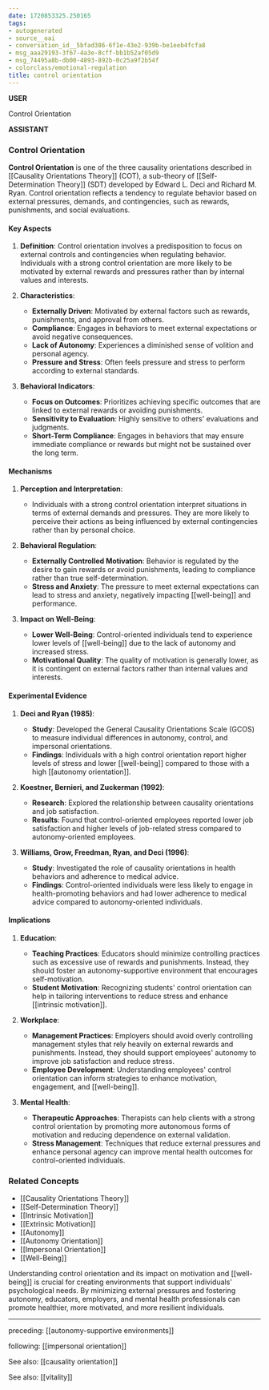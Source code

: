 ```yaml
---
date: 1720853325.250165
tags:
- autogenerated
- source__oai
- conversation_id__5bfad386-6f1e-43e2-939b-be1eeb4fcfa8
- msg_aaa29193-3f67-4a3e-8cff-bb1b52af05d9
- msg_74495a8b-db00-4893-892b-0c25a9f2b54f
- colorclass/emotional-regulation
title: control orientation
---
```


**USER**

Control Orientation


**ASSISTANT**

### Control Orientation

**Control Orientation** is one of the three causality orientations described in [[Causality Orientations Theory]] (COT), a sub-theory of [[Self-Determination Theory]] (SDT) developed by Edward L. Deci and Richard M. Ryan. Control orientation reflects a tendency to regulate behavior based on external pressures, demands, and contingencies, such as rewards, punishments, and social evaluations.

#### Key Aspects

1. **Definition**:
   Control orientation involves a predisposition to focus on external controls and contingencies when regulating behavior. Individuals with a strong control orientation are more likely to be motivated by external rewards and pressures rather than by internal values and interests.

2. **Characteristics**:
   - **Externally Driven**: Motivated by external factors such as rewards, punishments, and approval from others.
   - **Compliance**: Engages in behaviors to meet external expectations or avoid negative consequences.
   - **Lack of Autonomy**: Experiences a diminished sense of volition and personal agency.
   - **Pressure and Stress**: Often feels pressure and stress to perform according to external standards.

3. **Behavioral Indicators**:
   - **Focus on Outcomes**: Prioritizes achieving specific outcomes that are linked to external rewards or avoiding punishments.
   - **Sensitivity to Evaluation**: Highly sensitive to others' evaluations and judgments.
   - **Short-Term Compliance**: Engages in behaviors that may ensure immediate compliance or rewards but might not be sustained over the long term.

#### Mechanisms

1. **Perception and Interpretation**:
   - Individuals with a strong control orientation interpret situations in terms of external demands and pressures. They are more likely to perceive their actions as being influenced by external contingencies rather than by personal choice.

2. **Behavioral Regulation**:
   - **Externally Controlled Motivation**: Behavior is regulated by the desire to gain rewards or avoid punishments, leading to compliance rather than true self-determination.
   - **Stress and Anxiety**: The pressure to meet external expectations can lead to stress and anxiety, negatively impacting [[well-being]] and performance.

3. **Impact on Well-Being**:
   - **Lower Well-Being**: Control-oriented individuals tend to experience lower levels of [[well-being]] due to the lack of autonomy and increased stress.
   - **Motivational Quality**: The quality of motivation is generally lower, as it is contingent on external factors rather than internal values and interests.

#### Experimental Evidence

1. **Deci and Ryan (1985)**:
   - **Study**: Developed the General Causality Orientations Scale (GCOS) to measure individual differences in autonomy, control, and impersonal orientations.
   - **Findings**: Individuals with a high control orientation report higher levels of stress and lower [[well-being]] compared to those with a high [[autonomy orientation]].

2. **Koestner, Bernieri, and Zuckerman (1992)**:
   - **Research**: Explored the relationship between causality orientations and job satisfaction.
   - **Results**: Found that control-oriented employees reported lower job satisfaction and higher levels of job-related stress compared to autonomy-oriented employees.

3. **Williams, Grow, Freedman, Ryan, and Deci (1996)**:
   - **Study**: Investigated the role of causality orientations in health behaviors and adherence to medical advice.
   - **Findings**: Control-oriented individuals were less likely to engage in health-promoting behaviors and had lower adherence to medical advice compared to autonomy-oriented individuals.

#### Implications

1. **Education**:
   - **Teaching Practices**: Educators should minimize controlling practices such as excessive use of rewards and punishments. Instead, they should foster an autonomy-supportive environment that encourages self-motivation.
   - **Student Motivation**: Recognizing students' control orientation can help in tailoring interventions to reduce stress and enhance [[intrinsic motivation]].

2. **Workplace**:
   - **Management Practices**: Employers should avoid overly controlling management styles that rely heavily on external rewards and punishments. Instead, they should support employees' autonomy to improve job satisfaction and reduce stress.
   - **Employee Development**: Understanding employees' control orientation can inform strategies to enhance motivation, engagement, and [[well-being]].

3. **Mental Health**:
   - **Therapeutic Approaches**: Therapists can help clients with a strong control orientation by promoting more autonomous forms of motivation and reducing dependence on external validation.
   - **Stress Management**: Techniques that reduce external pressures and enhance personal agency can improve mental health outcomes for control-oriented individuals.

### Related Concepts

- [[Causality Orientations Theory]]
- [[Self-Determination Theory]]
- [[Intrinsic Motivation]]
- [[Extrinsic Motivation]]
- [[Autonomy]]
- [[Autonomy Orientation]]
- [[Impersonal Orientation]]
- [[Well-Being]]

Understanding control orientation and its impact on motivation and [[well-being]] is crucial for creating environments that support individuals' psychological needs. By minimizing external pressures and fostering autonomy, educators, employers, and mental health professionals can promote healthier, more motivated, and more resilient individuals.


---

preceding: [[autonomy-supportive environments]]  


following: [[impersonal orientation]]

See also: [[causality orientation]]


See also: [[vitality]]